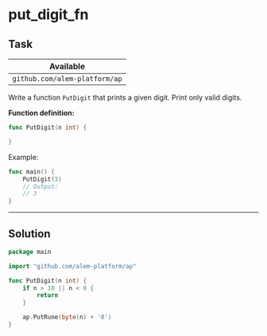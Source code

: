 # put_digit_fn

## Task

| Available                     |
| ----------------------------- |
| `github.com/alem-platform/ap` |

Write a function `PutDigit` that prints a given digit. Print only valid digits.

**Function definition:**

```go
func PutDigit(n int) {

}
```

Example:

```go
func main() {
    PutDigit(3)
    // Output:
	// 3
}
```

---

## Solution

```go
package main

import "github.com/alem-platform/ap"

func PutDigit(n int) {
	if n > 10 || n < 0 {
		return
	}

	ap.PutRune(byte(n) + '0')
}
```
